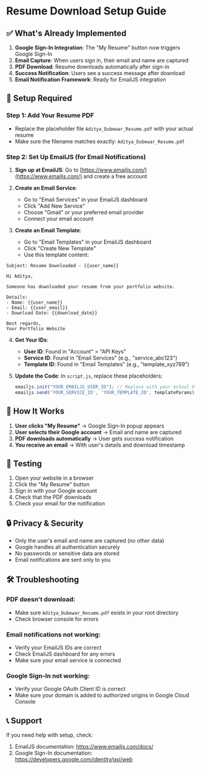 # Resume Download Setup Guide

## ✅ What's Already Implemented

1. **Google Sign-In Integration**: The "My Resume" button now triggers Google Sign-In
2. **Email Capture**: When users sign in, their email and name are captured
3. **PDF Download**: Resume downloads automatically after sign-in
4. **Success Notification**: Users see a success message after download
5. **Email Notification Framework**: Ready for EmailJS integration

## 🔧 Setup Required

### Step 1: Add Your Resume PDF
- Replace the placeholder file `Aditya_Dubewar_Resume.pdf` with your actual resume
- Make sure the filename matches exactly: `Aditya_Dubewar_Resume.pdf`

### Step 2: Set Up EmailJS (for Email Notifications)

1. **Sign up at EmailJS**: Go to [https://www.emailjs.com/](https://www.emailjs.com/) and create a free account

2. **Create an Email Service**:
   - Go to "Email Services" in your EmailJS dashboard
   - Click "Add New Service"
   - Choose "Gmail" or your preferred email provider
   - Connect your email account

3. **Create an Email Template**:
   - Go to "Email Templates" in your EmailJS dashboard
   - Click "Create New Template"
   - Use this template content:

```
Subject: Resume Downloaded - {{user_name}}

Hi Aditya,

Someone has downloaded your resume from your portfolio website.

Details:
- Name: {{user_name}}
- Email: {{user_email}}
- Download Date: {{download_date}}

Best regards,
Your Portfolio Website
```

4. **Get Your IDs**:
   - **User ID**: Found in "Account" > "API Keys"
   - **Service ID**: Found in "Email Services" (e.g., "service_abc123")
   - **Template ID**: Found in "Email Templates" (e.g., "template_xyz789")

5. **Update the Code**:
   In `script.js`, replace these placeholders:
   ```javascript
   emailjs.init("YOUR_EMAILJS_USER_ID"); // Replace with your actual User ID
   emailjs.send('YOUR_SERVICE_ID', 'YOUR_TEMPLATE_ID', templateParams) // Replace with your actual IDs
   ```

## 🚀 How It Works

1. **User clicks "My Resume"** → Google Sign-In popup appears
2. **User selects their Google account** → Email and name are captured
3. **PDF downloads automatically** → User gets success notification
4. **You receive an email** → With user's details and download timestamp

## 📱 Testing

1. Open your website in a browser
2. Click the "My Resume" button
3. Sign in with your Google account
4. Check that the PDF downloads
5. Check your email for the notification

## 🔒 Privacy & Security

- Only the user's email and name are captured (no other data)
- Google handles all authentication securely
- No passwords or sensitive data are stored
- Email notifications are sent only to you

## 🛠 Troubleshooting

### PDF doesn't download:
- Make sure `Aditya_Dubewar_Resume.pdf` exists in your root directory
- Check browser console for errors

### Email notifications not working:
- Verify your EmailJS IDs are correct
- Check EmailJS dashboard for any errors
- Make sure your email service is connected

### Google Sign-In not working:
- Verify your Google OAuth Client ID is correct
- Make sure your domain is added to authorized origins in Google Cloud Console

## 📞 Support

If you need help with setup, check:
1. EmailJS documentation: https://www.emailjs.com/docs/
2. Google Sign-In documentation: https://developers.google.com/identity/gsi/web 